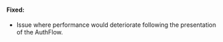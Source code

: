 #### Fixed:
- Issue where performance would deteriorate following the presentation of the AuthFlow.



